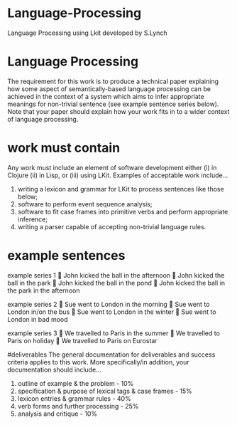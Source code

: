 # Language-Processing
Language Processing using Lkit developed by S.Lynch

# Language Processing
The requirement for this work is to produce a technical paper explaining how some
aspect of semantically-based language processing can be achieved in the context of a
system which aims to infer appropriate meanings for non-trivial sentence (see example
sentence series below). Note that your paper should explain how your work fits in to a
wider context of language processing.

# work must contain

Any work must include an element of software development either (i) in Clojure (ii) in
Lisp, or (iii) using LKit.
Examples of acceptable work include...

1. writing a lexicon and grammar for LKit to process sentences like those below;
2. software to perform event sequence analysis;
3. software to fit case frames into primitive verbs and perform appropriate inference;
4. writing a parser capable of accepting non-trivial language rules.

# example sentences

example series 1
 John kicked the ball in the afternoon
 John kicked the ball in the park
 John kicked the ball in the pond
 John kicked the ball in the park in the afternoon

example series 2
 Sue went to London in the morning
 Sue went to London in/on the bus
 Sue went to London in the winter
 Sue went to London in bad mood

example series 3
 We travelled to Paris in the summer
 We travelled to Paris on holiday
 We travelled to Paris on Eurostar

#deliverables
The general documentation for deliverables and success criteria applies to this work.
More specifically/in addition, your documentation should include...

1. outline of example & the problem - 10%
2. specification & purpose of lexical tags & case frames - 15%
3. lexicon entries & grammar rules - 40%
4. verb forms and further processing - 25%
5. analysis and critique - 10%
